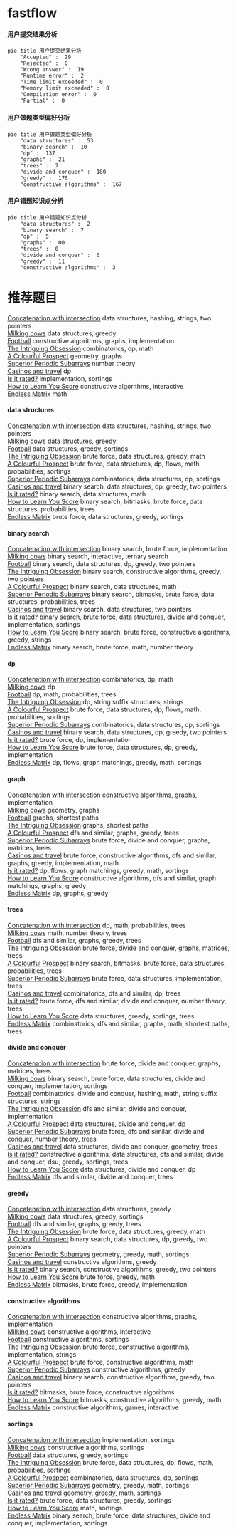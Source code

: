 # fastflow
<!-- tabs:start -->
#### **用户提交结果分析**

```mermaid
pie title 用户提交结果分析
    "Accepted" :  29
    "Rejected" :  0
    "Wrong answer" :  19
    "Runtime error" :  2
    "Time limit exceeded" :  0
    "Memory limit exceeded" :  0
    "Compilation error" :  0
    "Partial" :  0
```
#### **用户做题类型偏好分析**

```mermaid
pie title 用户做题类型偏好分析
    "data structures" :  53
    "binary search" :  10
    "dp" :  137
    "graphs" :  21
    "trees" :  7
    "divide and conquer" :  180
    "greedy" :  176
    "constructive algorithms" :  167
```
#### **用户错题知识点分析**

```mermaid
pie title 用户错题知识点分析
    "data structures" :  2
    "binary search" :  7
    "dp" :  5
    "graphs" :  00
    "trees" :  0
    "divide and conquer" :  0
    "greedy" :  11
    "constructive algorithms" :  3
```
<!-- tabs:end -->
# 推荐题目
[Concatenation with intersection](http://codeforces.com/problemset/problem/1313/E)		data structures,
                        hashing,
                        strings,
                        two pointers		  
[Milking cows](http://codeforces.com/problemset/problem/383/A)		data structures,
                        greedy		  
[Football](http://codeforces.com/problemset/problem/417/C)		constructive algorithms,
                        graphs,
                        implementation		  
[The Intriguing Obsession](http://codeforces.com/problemset/problem/869/C)		combinatorics,
                        dp,
                        math		  
[A Colourful Prospect](https://codeforces.com/contest/934/problem/E)		geometry,
                        graphs		  
[Superior Periodic Subarrays](http://codeforces.com/problemset/problem/582/C)		number theory		  
[Casinos and travel](http://codeforces.com/problemset/problem/852/E)		dp		  
[Is it rated?](http://codeforces.com/problemset/problem/807/A)		implementation,
                        sortings		  
[How to Learn You Score](http://codeforces.com/problemset/problem/1090/F)		constructive algorithms,
                        interactive		  
[Endless Matrix](http://codeforces.com/problemset/problem/249/E)		math		  
<!-- tabs:start -->
#### **data structures**
[Concatenation with intersection](http://codeforces.com/problemset/problem/1313/E)		data structures,
                        hashing,
                        strings,
                        two pointers		  
[Milking cows](http://codeforces.com/problemset/problem/383/A)		data structures,
                        greedy		  
[Football](http://codeforces.com/problemset/problem/611/E)		data structures,
                        greedy,
                        sortings		  
[The Intriguing Obsession](http://codeforces.com/problemset/problem/1499/C)		brute force,
                        data structures,
                        greedy,
                        math		  
[A Colourful Prospect](http://codeforces.com/problemset/problem/739/E)		brute force,
                        data structures,
                        dp,
                        flows,
                        math,
                        probabilities,
                        sortings		  
[Superior Periodic Subarrays](http://codeforces.com/problemset/problem/1485/F)		combinatorics,
                        data structures,
                        dp,
                        sortings		  
[Casinos and travel](http://codeforces.com/problemset/problem/1492/C)		binary search,
                        data structures,
                        dp,
                        greedy,
                        two pointers		  
[Is it rated?](http://codeforces.com/problemset/problem/1490/G)		binary search,
                        data structures,
                        math		  
[How to Learn You Score](http://codeforces.com/problemset/problem/1479/D)		binary search,
                        bitmasks,
                        brute force,
                        data structures,
                        probabilities,
                        trees		  
[Endless Matrix](http://codeforces.com/problemset/problem/1497/A)		brute force,
                        data structures,
                        greedy,
                        sortings		  
#### **binary search**
[Concatenation with intersection](http://codeforces.com/problemset/problem/1011/B)		binary search,
                        brute force,
                        implementation		  
[Milking cows](https://codeforces.com/contest/1480/problem/C)		binary search,
                        interactive,
                        ternary search		  
[Football](http://codeforces.com/problemset/problem/1492/C)		binary search,
                        data structures,
                        dp,
                        greedy,
                        two pointers		  
[The Intriguing Obsession](http://codeforces.com/problemset/problem/1463/D)		binary search,
                        constructive algorithms,
                        greedy,
                        two pointers		  
[A Colourful Prospect](http://codeforces.com/problemset/problem/1490/G)		binary search,
                        data structures,
                        math		  
[Superior Periodic Subarrays](http://codeforces.com/problemset/problem/1479/D)		binary search,
                        bitmasks,
                        brute force,
                        data structures,
                        probabilities,
                        trees		  
[Casinos and travel](http://codeforces.com/problemset/problem/1436/E)		binary search,
                        data structures,
                        two pointers		  
[Is it rated?](http://codeforces.com/problemset/problem/1461/D)		binary search,
                        brute force,
                        data structures,
                        divide and conquer,
                        implementation,
                        sortings		  
[How to Learn You Score](http://codeforces.com/problemset/problem/1493/C)		binary search,
                        brute force,
                        constructive algorithms,
                        greedy,
                        strings		  
[Endless Matrix](http://codeforces.com/problemset/problem/1487/D)		binary search,
                        brute force,
                        math,
                        number theory		  
#### **dp**
[Concatenation with intersection](http://codeforces.com/problemset/problem/869/C)		combinatorics,
                        dp,
                        math		  
[Milking cows](http://codeforces.com/problemset/problem/852/E)		dp		  
[Football](http://codeforces.com/problemset/problem/643/E)		dp,
                        math,
                        probabilities,
                        trees		  
[The Intriguing Obsession](http://codeforces.com/problemset/problem/932/G)		dp,
                        string suffix structures,
                        strings		  
[A Colourful Prospect](http://codeforces.com/problemset/problem/739/E)		brute force,
                        data structures,
                        dp,
                        flows,
                        math,
                        probabilities,
                        sortings		  
[Superior Periodic Subarrays](http://codeforces.com/problemset/problem/1485/F)		combinatorics,
                        data structures,
                        dp,
                        sortings		  
[Casinos and travel](http://codeforces.com/problemset/problem/1492/C)		binary search,
                        data structures,
                        dp,
                        greedy,
                        two pointers		  
[Is it rated?](https://codeforces.com/contest/1457/problem/C)		brute force,
                        dp,
                        implementation		  
[How to Learn You Score](http://codeforces.com/problemset/problem/1491/C)		brute force,
                        data structures,
                        dp,
                        greedy,
                        implementation		  
[Endless Matrix](http://codeforces.com/problemset/problem/1437/C)		dp,
                        flows,
                        graph matchings,
                        greedy,
                        math,
                        sortings		  
#### **graph**
[Concatenation with intersection](http://codeforces.com/problemset/problem/417/C)		constructive algorithms,
                        graphs,
                        implementation		  
[Milking cows](https://codeforces.com/contest/934/problem/E)		geometry,
                        graphs		  
[Football](https://codeforces.com/contest/602/problem/C)		graphs,
                        shortest paths		  
[The Intriguing Obsession](http://codeforces.com/problemset/problem/843/D)		graphs,
                        shortest paths		  
[A Colourful Prospect](http://codeforces.com/problemset/problem/767/C)		dfs and similar,
                        graphs,
                        greedy,
                        trees		  
[Superior Periodic Subarrays](http://codeforces.com/problemset/problem/632/F)		brute force,
                        divide and conquer,
                        graphs,
                        matrices,
                        trees		  
[Casinos and travel](http://codeforces.com/problemset/problem/1487/C)		brute force,
                        constructive algorithms,
                        dfs and similar,
                        graphs,
                        greedy,
                        implementation,
                        math		  
[Is it rated?](http://codeforces.com/problemset/problem/1437/C)		dp,
                        flows,
                        graph matchings,
                        greedy,
                        math,
                        sortings		  
[How to Learn You Score](http://codeforces.com/problemset/problem/1470/D)		constructive algorithms,
                        dfs and similar,
                        graph matchings,
                        graphs,
                        greedy		  
[Endless Matrix](http://codeforces.com/problemset/problem/1476/C)		dp,
                        graphs,
                        greedy		  
#### **trees**
[Concatenation with intersection](http://codeforces.com/problemset/problem/643/E)		dp,
                        math,
                        probabilities,
                        trees		  
[Milking cows](http://codeforces.com/problemset/problem/1210/C)		math,
                        number theory,
                        trees		  
[Football](http://codeforces.com/problemset/problem/767/C)		dfs and similar,
                        graphs,
                        greedy,
                        trees		  
[The Intriguing Obsession](http://codeforces.com/problemset/problem/632/F)		brute force,
                        divide and conquer,
                        graphs,
                        matrices,
                        trees		  
[A Colourful Prospect](http://codeforces.com/problemset/problem/1479/D)		binary search,
                        bitmasks,
                        brute force,
                        data structures,
                        probabilities,
                        trees		  
[Superior Periodic Subarrays](http://codeforces.com/problemset/problem/1511/C)		brute force,
                        data structures,
                        implementation,
                        trees		  
[Casinos and travel](http://codeforces.com/problemset/problem/1499/F)		combinatorics,
                        dfs and similar,
                        dp,
                        trees		  
[Is it rated?](http://codeforces.com/problemset/problem/1491/E)		brute force,
                        dfs and similar,
                        divide and conquer,
                        number theory,
                        trees		  
[How to Learn You Score](http://codeforces.com/problemset/problem/1466/D)		data structures,
                        greedy,
                        sortings,
                        trees		  
[Endless Matrix](http://codeforces.com/problemset/problem/1495/D)		combinatorics,
                        dfs and similar,
                        graphs,
                        math,
                        shortest paths,
                        trees		  
#### **divide and conquer**
[Concatenation with intersection](http://codeforces.com/problemset/problem/632/F)		brute force,
                        divide and conquer,
                        graphs,
                        matrices,
                        trees		  
[Milking cows](http://codeforces.com/problemset/problem/1461/D)		binary search,
                        brute force,
                        data structures,
                        divide and conquer,
                        implementation,
                        sortings		  
[Football](http://codeforces.com/problemset/problem/1466/G)		combinatorics,
                        divide and conquer,
                        hashing,
                        math,
                        string suffix structures,
                        strings		  
[The Intriguing Obsession](http://codeforces.com/problemset/problem/1490/D)		dfs and similar,
                        divide and conquer,
                        implementation		  
[A Colourful Prospect](https://codeforces.com/contest/1483/problem/C)		data structures,
                        divide and conquer,
                        dp		  
[Superior Periodic Subarrays](http://codeforces.com/problemset/problem/1491/E)		brute force,
                        dfs and similar,
                        divide and conquer,
                        number theory,
                        trees		  
[Casinos and travel](http://codeforces.com/problemset/problem/1303/G)		data structures,
                        divide and conquer,
                        geometry,
                        trees		  
[Is it rated?](http://codeforces.com/problemset/problem/1494/D)		constructive algorithms,
                        data structures,
                        dfs and similar,
                        divide and conquer,
                        dsu,
                        greedy,
                        sortings,
                        trees		  
[How to Learn You Score](http://codeforces.com/problemset/problem/1482/E)		data structures,
                        divide and conquer,
                        dp		  
[Endless Matrix](http://codeforces.com/problemset/problem/566/C)		dfs and similar,
                        divide and conquer,
                        trees		  
#### **greedy**
[Concatenation with intersection](http://codeforces.com/problemset/problem/383/A)		data structures,
                        greedy		  
[Milking cows](http://codeforces.com/problemset/problem/611/E)		data structures,
                        greedy,
                        sortings		  
[Football](http://codeforces.com/problemset/problem/767/C)		dfs and similar,
                        graphs,
                        greedy,
                        trees		  
[The Intriguing Obsession](http://codeforces.com/problemset/problem/1499/C)		brute force,
                        data structures,
                        greedy,
                        math		  
[A Colourful Prospect](http://codeforces.com/problemset/problem/1492/C)		binary search,
                        data structures,
                        dp,
                        greedy,
                        two pointers		  
[Superior Periodic Subarrays](https://codeforces.com/contest/1496/problem/C)		geometry,
                        greedy,
                        math,
                        sortings		  
[Casinos and travel](http://codeforces.com/problemset/problem/1493/A)		constructive algorithms,
                        greedy		  
[Is it rated?](http://codeforces.com/problemset/problem/1463/D)		binary search,
                        constructive algorithms,
                        greedy,
                        two pointers		  
[How to Learn You Score](http://codeforces.com/problemset/problem/1462/C)		brute force,
                        greedy,
                        math		  
[Endless Matrix](http://codeforces.com/problemset/problem/1494/B)		bitmasks,
                        brute force,
                        greedy,
                        implementation		  
#### **constructive algorithms**
[Concatenation with intersection](http://codeforces.com/problemset/problem/417/C)		constructive algorithms,
                        graphs,
                        implementation		  
[Milking cows](http://codeforces.com/problemset/problem/1090/F)		constructive algorithms,
                        interactive		  
[Football](http://codeforces.com/problemset/problem/1144/C)		constructive algorithms,
                        sortings		  
[The Intriguing Obsession](http://codeforces.com/problemset/problem/725/C)		brute force,
                        constructive algorithms,
                        implementation,
                        strings		  
[A Colourful Prospect](http://codeforces.com/problemset/problem/488/B)		brute force,
                        constructive algorithms,
                        math		  
[Superior Periodic Subarrays](http://codeforces.com/problemset/problem/1493/A)		constructive algorithms,
                        greedy		  
[Casinos and travel](http://codeforces.com/problemset/problem/1463/D)		binary search,
                        constructive algorithms,
                        greedy,
                        two pointers		  
[Is it rated?](https://codeforces.com/contest/1456/problem/B)		bitmasks,
                        brute force,
                        constructive algorithms		  
[How to Learn You Score](http://codeforces.com/problemset/problem/1492/D)		bitmasks,
                        constructive algorithms,
                        greedy,
                        math		  
[Endless Matrix](https://codeforces.com/contest/1504/problem/D)		constructive algorithms,
                        games,
                        interactive		  
#### **sortings**
[Concatenation with intersection](http://codeforces.com/problemset/problem/807/A)		implementation,
                        sortings		  
[Milking cows](http://codeforces.com/problemset/problem/1144/C)		constructive algorithms,
                        sortings		  
[Football](http://codeforces.com/problemset/problem/611/E)		data structures,
                        greedy,
                        sortings		  
[The Intriguing Obsession](http://codeforces.com/problemset/problem/739/E)		brute force,
                        data structures,
                        dp,
                        flows,
                        math,
                        probabilities,
                        sortings		  
[A Colourful Prospect](http://codeforces.com/problemset/problem/1485/F)		combinatorics,
                        data structures,
                        dp,
                        sortings		  
[Superior Periodic Subarrays](https://codeforces.com/contest/1496/problem/C)		geometry,
                        greedy,
                        math,
                        sortings		  
[Casinos and travel](http://codeforces.com/problemset/problem/1495/A)		geometry,
                        greedy,
                        math,
                        sortings		  
[Is it rated?](http://codeforces.com/problemset/problem/1497/A)		brute force,
                        data structures,
                        greedy,
                        sortings		  
[How to Learn You Score](http://codeforces.com/problemset/problem/1427/A)		math,
                        sortings		  
[Endless Matrix](http://codeforces.com/problemset/problem/1461/D)		binary search,
                        brute force,
                        data structures,
                        divide and conquer,
                        implementation,
                        sortings		  
<!-- tabs:end -->
